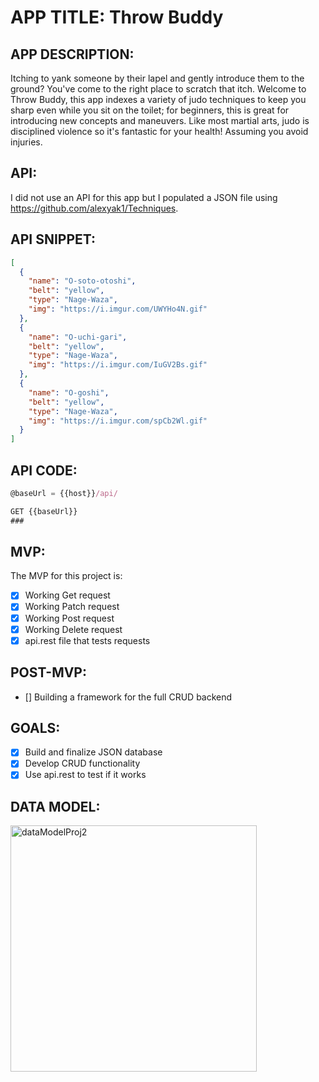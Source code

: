 
# APP TITLE: Throw Buddy

## APP DESCRIPTION:
Itching to yank someone by their lapel and gently introduce them to the ground? You've come to the right place to scratch that itch. Welcome to Throw Buddy, this app indexes a variety of judo techniques to keep you sharp even while you sit on the toilet; for beginners, this is great for introducing new concepts and maneuvers. Like most martial arts, judo is disciplined violence so it's fantastic for your health! Assuming you avoid injuries.

## API:
I did not use an API for this app but I populated a JSON file using https://github.com/alexyak1/Techniques. 

## API SNIPPET: 
``` json
[
  {
    "name": "O-soto-otoshi",
    "belt": "yellow",
    "type": "Nage-Waza",
    "img": "https://i.imgur.com/UWYHo4N.gif"
  },
  {
    "name": "O-uchi-gari",
    "belt": "yellow",
    "type": "Nage-Waza",
    "img": "https://i.imgur.com/IuGV2Bs.gif"
  },
  {
    "name": "O-goshi",
    "belt": "yellow",
    "type": "Nage-Waza",
    "img": "https://i.imgur.com/spCb2Wl.gif"
  }
]
```

## API CODE: 
``` js
@baseUrl = {{host}}/api/

GET {{baseUrl}}
###
```

## MVP: 
The MVP for this project is:
- [x] Working Get request
- [x] Working Patch request
- [x] Working Post request
- [x] Working Delete request
- [x] api.rest file that tests requests

## POST-MVP: 
- [] Building a framework for the full CRUD backend

## GOALS:
- [x] Build and finalize JSON database
- [x] Develop CRUD functionality
- [x] Use api.rest to test if it works

## DATA MODEL:
<img width="394" alt="dataModelProj2" src="https://user-images.githubusercontent.com/114048369/220614380-57f9c49c-ca38-45e4-a4c3-5ce5b80ad67a.png">

